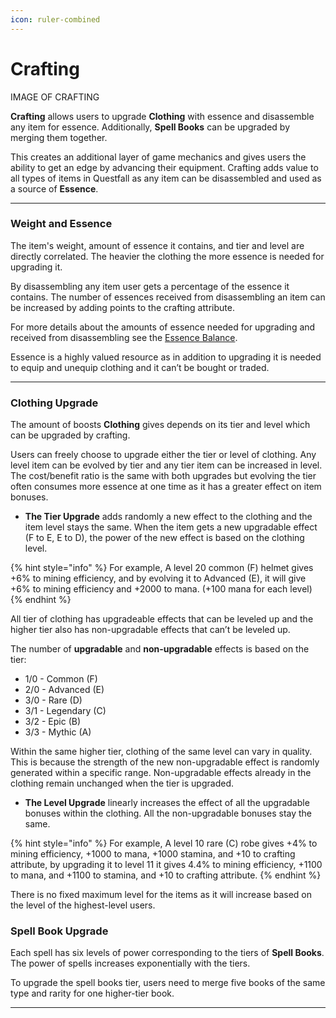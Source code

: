 ```yaml
---
icon: ruler-combined
---
```


# Crafting

IMAGE OF CRAFTING

**Crafting** allows users to upgrade **Clothing** with essence and disassemble any item for essence. Additionally, **Spell Books** can be upgraded by merging them together.

This creates an additional layer of game mechanics and gives users the ability to get an edge by advancing their equipment. Crafting adds value to all types of items in Questfall as any item can be disassembled and used as a source of **Essence**.

***

### Weight and Essence

The item's weight, amount of essence it contains, and tier and level are directly correlated. The heavier the clothing the more essence is needed for upgrading it. 

By disassembling any item user gets a percentage of the essence it contains. The number of essences received from disassembling an item can be increased by adding points to the crafting attribute. 

For more details about the amounts of essence needed for upgrading and received from disassembling see the [Essence Balance](character.md).

Essence is a highly valued resource as in addition to upgrading it is needed to equip and unequip clothing and it can’t be bought or traded.



***

### Clothing Upgrade

The amount of boosts **Clothing** gives depends on its tier and level which can be upgraded by crafting.

Users can freely choose to upgrade either the tier or level of clothing. Any level item can be evolved by tier and any tier item can be increased in level. The cost/benefit ratio is the same with both upgrades but evolving the tier often consumes more essence at one time as it has a greater effect on item bonuses. 

* **The Tier Upgrade** adds randomly a new effect to the clothing and the item level stays the same. When the item gets a new upgradable effect (F to E, E to D), the power of the new effect is based on the clothing level.

{% hint style="info" %}
For example, A level 20 common (F) helmet gives +6% to mining efficiency, and by evolving it to Advanced (E), it will give +6% to mining efficiency and +2000 to mana. (+100 mana for each level)
{% endhint %}

All tier of clothing has upgradeable effects that can be leveled up and the higher tier also has non-upgradable effects that can’t be leveled up. 

The number of **upgradable** and **non-upgradable** effects is based on the tier:

*  1/0 - Common (F) 	
*  2/0 - Advanced (E) 	
*  3/0 - Rare (D) 	
*  3/1 - Legendary (C) 	
*  3/2 - Epic (B) 	
*  3/3 - Mythic (A)

Within the same higher tier, clothing of the same level can vary in quality. This is because the strength of the new non-upgradable effect is randomly generated within a specific range. Non-upgradable effects already in the clothing remain unchanged when the tier is upgraded.

 * **The Level Upgrade** linearly increases the effect of all the upgradable bonuses within the clothing. All the non-upgradable bonuses stay the same. 

{% hint style="info" %}
For example, A level 10 rare (C) robe gives +4% to mining efficiency, +1000 to mana, +1000 stamina, and +10 to crafting attribute, by upgrading it to level 11 it gives 4.4% to mining efficiency, +1100 to mana, and +1100 to stamina, and +10 to crafting attribute. 
{% endhint %}

There is no fixed maximum level for the items as it will increase based on the level of the highest-level users.

### Spell Book Upgrade

Each spell has six levels of power corresponding to the tiers of **Spell Books**. The power of spells increases exponentially with the tiers.

To upgrade the spell books tier, users need to merge five books of the same type and rarity for one higher-tier book.

***